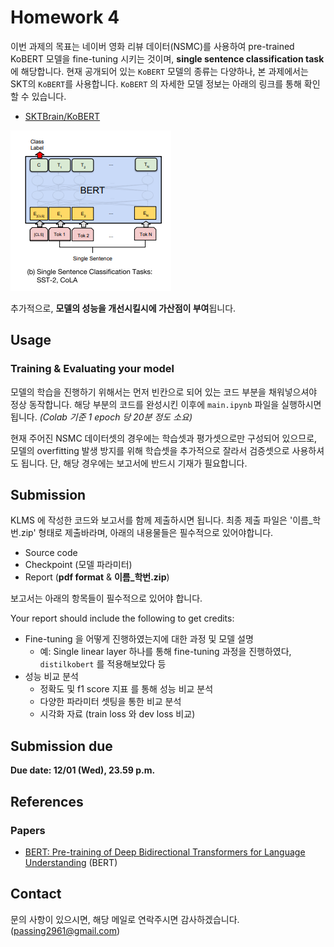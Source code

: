 # Homework 4

이번 과제의 목표는 네이버 영화 리뷰 데이터(NSMC)를 사용하여 pre-trained KoBERT 모델을 fine-tuning 시키는 것이며, **single sentence classification task** 에 해당합니다. 현재 공개되어 있는 `KoBERT` 모델의 종류는 다양하나, 본 과제에서는 SKT의 `KoBERT`를 사용합니다. `KoBERT` 의 자세한 모델 정보는 아래의 링크를 통해 확인할 수 있습니다. 

- [SKTBrain/KoBERT](https://github.com/SKTBrain/KoBERT)

![asset/bert.png](asset/bert.png)


추가적으로, **모델의 성능을 개선시킬시에 가산점이 부여**됩니다.

## Usage
### Training & Evaluating your model

모델의 학습을 진행하기 위해서는 먼저 빈칸으로 되어 있는 코드 부분을 채워넣으셔야 정상 동작합니다. 해당 부분의 코드를 완성시킨 이후에 `main.ipynb` 파일을 실행하시면 됩니다. *(Colab 기준 1 epoch 당 20분 정도 소요)*

현재 주어진 NSMC 데이터셋의 경우에는 학습셋과 평가셋으로만 구성되어 있으므로, 모델의 overfitting 발생 방지를 위해 학습셋을 추가적으로 잘라서 검증셋으로 사용하셔도 됩니다. 단, 해당 경우에는 보고서에 반드시 기재가 필요합니다.

## Submission

KLMS 에 작성한 코드와 보고서를 함께 제출하시면 됩니다. 최종 제출 파일은 '이름_학번.zip' 형태로 제출바라며, 아래의 내용물들은 필수적으로 있어야합니다.

- Source code
- Checkpoint (모델 파라미터)
- Report (**pdf format** & **이름_학번.zip**)

보고서는 아래의 항목들이 필수적으로 있어야 합니다.

Your report should include the following to get credits:

- Fine-tuning 을 어떻게 진행하였는지에 대한 과정 및 모델 설명
    - 예: Single linear layer 하나를 통해 fine-tuning 과정을 진행하였다, `distilkobert` 를 적용해보았다 등
- 성능 비교 분석
    - 정확도 및 f1 score 지표 를 통해 성능 비교 분석
    - 다양한 파라미터 셋팅을 통한 비교 분석
    - 시각화 자료 (train loss 와 dev loss 비교)


## Submission due

**Due date: 12/01 (Wed), 23.59 p.m.**

## References

### Papers
- [BERT: Pre-training of Deep Bidirectional Transformers for Language Understanding](https://arxiv.org/abs/1810.04805) (BERT)

## Contact

문의 사항이 있으시면, 해당 메일로 연락주시면 감사하겠습니다. (passing2961@gmail.com)



